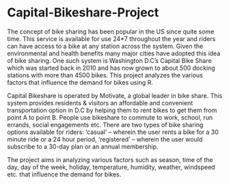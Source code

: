 # Capital-Bikeshare-Project

The concept of bike sharing has been popular in the US since quite some time. This service is available for use 24*7 throughout the year and riders can have access to a bike at any station across the system.
Given the environmental and health benefits many major cities have adopted this idea of bike sharing. One such system is Washington D.C’s Capital Bike Share which was started back in 2010 and has now grown to about 500 docking stations with more than 4500 bikes.
This project analyzes the various factors that influence the demand for bikes using R. 

Capital Bikeshare is operated by Motivate, a global leader in bike share. This system provides residents & visitors an affordable and convenient transportation option in D.C by helping them to rent bikes to get them from point A to point B. People use bikeshare to commute to work, school, run errands, social engagements etc. There are two types of bike sharing options available for riders: ‘casual’ – wherein the user rents a bike for a 30 minute ride or a 24 hour period, ‘registered’ – wherein the user would subscribe to a 30-day plan or an annual membership.

The project aims in analyzing various factors such as season, time of the day, day of the week, holiday, temperature, humidity, weather, windspeed etc. that influence the demand for bikes.






